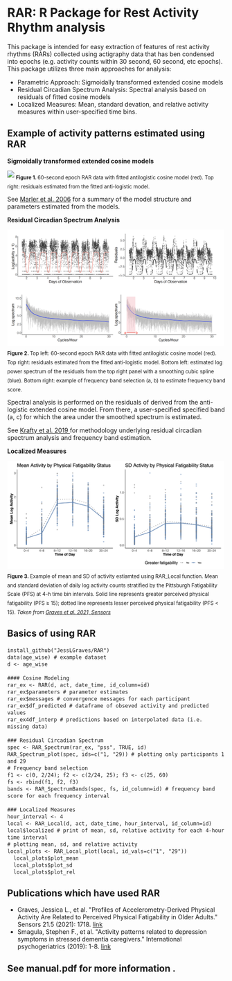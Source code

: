 # RAR: R Package for Rest Activity Rhythm analysis

This package is intended for easy extraction of features of rest activity rhythms (RARs) collected using actigraphy data that has ben condensed into epochs (e.g. activity counts within 30 second, 60 second, etc epochs). This package utilizes three main approaches for analysis: 
* Parametric Approach: Sigmoidally transformed extended cosine models
* Residual Circadian Spectrum Analysis: Spectral analysis based on residuals of fitted cosine models
* Localized Measures: Mean, standard devation, and relative activity measures within user-specified time bins.

## Example of activity patterns estimated using RAR

__Sigmoidally transformed extended cosine models__


![](../master/param_ex1.png)
<sub> <b> Figure 1. </b> 60-second epoch RAR data with fitted antilogistic cosine model (red). Top right: residuals estimated from the fitted anti-logistic model. </sub>

See <a href = "https://onlinelibrary.wiley.com/doi/epdf/10.1002/sim.2466">Marler et al. 2006</a> for a summary of the model structure and parameters estimated from the models. 

__Residual Circadian Spectrum Analysis__

<img src="https://github.com/JessLGraves/RAR/blob/master/RAR_Spectrum_bands.png" width="500">
<sub> <b> Figure 2. </b> Top left: 60-second epoch RAR data with fitted antilogistic cosine model (red). Top right: residuals estimated from the fitted anti-logistic model. Bottom left: estimated log power spectrum of the residuals from the top right panel with a smoothing cubic spline (blue). Bottom right: example of frequency band selection (a, b) to estimate frequency band score.</sub>

Spectral analysis is performed on the residuals of derived from the anti-logistic extended cosine model. From there, a user-specified specified band (a, c) for which the area under the smoothed spectrum is estimated. 

See <a href = "https://link.springer.com/article/10.1007/s12561-018-09230-2"> Krafty et al. 2019 </a> for methodology underlying residual circadian spectrum analysis and frequency band estimation.

__Localized Measures__

<img src="https://github.com/JessLGraves/RAR/blob/master/graves_sensors_figure.png" width="500">
<sub> <b> Figure 3. </b> Example of mean and SD of activity estiamted using RAR_Local function. Mean and standard deviation of daily log activity counts stratified by the Pittsburgh Fatigability Scale (PFS) at 4-h time bin intervals. Solid line represents greater perceived physical fatigability (PFS ≥ 15); dotted line represents lesser perceived physical fatigability (PFS < 15). <i>Taken from <a href = "https://www.mdpi.com/1424-8220/21/5/1718">Graves et al. 2021, Sensors</a></i> </sub>

## Basics of using RAR
```
install_github("JessLGraves/RAR")
data(age_wise) # example dataset
d <- age_wise

#### Cosine Modeling
rar_ex <- RAR(d, act, date_time, id_column=id) 
rar_ex$parameters # parameter estimates
rar_ex$messages # convergence messages for each participant
rar_ex$df_predicted # dataframe of obseved activity and predicted values
rar_ex4df_interp # predictions based on interpolated data (i.e. missing data)

### Residual Circadian Spectrum
spec <- RAR_Spectrum(rar_ex, "pss", TRUE, id)
RAR_Spectrum_plot(spec, ids=c("1, "29)) # plotting only participants 1 and 29
# Frequency band selection
f1 <- c(0, 2/24); f2 <- c(2/24, 25); f3 <- c(25, 60)
fs <- rbind(f1, f2, f3)
bands <- RAR_SpectrumBands(spec, fs, id_column=id) # frequency band score for each frequency interval

### Localized Measures
hour_interval <- 4
local <- RAR_Local(d, act, date_time, hour_interval, id_column=id)
local$localized # print of mean, sd, relative activity for each 4-hour time interval 
# plotting mean, sd, and relative activity
local_plots <- RAR_Local_plot(local, id_vals=c("1", "29"))
  local_plots$plot_mean
  local_plots$plot_sd
  local_plots$plot_rel
```


## Publications which have used RAR

- Graves, Jessica L., et al. "Profiles of Accelerometry-Derived Physical Activity Are Related to Perceived Physical Fatigability in Older Adults." Sensors 21.5 (2021): 1718. <a href = "https://www.mdpi.com/1424-8220/21/5/1718"> link </a>
- Smagula, Stephen F., et al. "Activity patterns related to depression symptoms in stressed dementia caregivers." International psychogeriatrics (2019): 1-8. <a href = "https://www.cambridge.org/core/journals/international-psychogeriatrics/article/abs/activity-patterns-related-to-depression-symptoms-in-stressed-dementia-caregivers/B241BD2B09FEF44A715F2424F7B62294"> link </a>

## See manual.pdf for more information .


